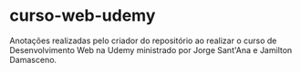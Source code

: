 # curso-web-udemy
Anotações realizadas pelo criador do repositório ao realizar o curso de Desenvolvimento Web na Udemy ministrado por Jorge Sant'Ana e Jamilton Damasceno.
